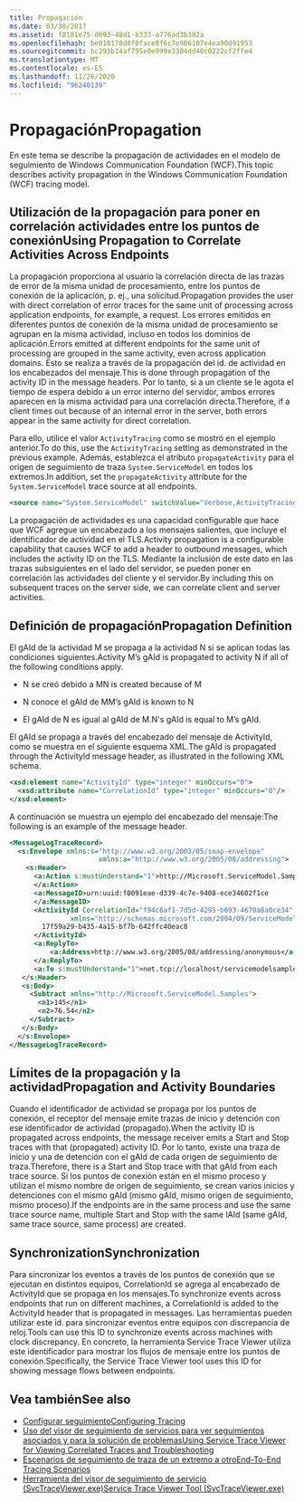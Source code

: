 ```yaml
---
title: Propagación
ms.date: 03/30/2017
ms.assetid: f8181e75-d693-48d1-b333-a776ad3b382a
ms.openlocfilehash: be010178d8f0face8f6c7e986107e4ea90d91953
ms.sourcegitcommit: bc293b14af795e0e999e3304dd40c0222cf2ffe4
ms.translationtype: MT
ms.contentlocale: es-ES
ms.lasthandoff: 11/26/2020
ms.locfileid: "96240139"
---
```

# <a name="propagation"></a><span data-ttu-id="b66af-102">Propagación</span><span class="sxs-lookup"><span data-stu-id="b66af-102">Propagation</span></span>

<span data-ttu-id="b66af-103">En este tema se describe la propagación de actividades en el modelo de seguimiento de Windows Communication Foundation (WCF).</span><span class="sxs-lookup"><span data-stu-id="b66af-103">This topic describes activity propagation in the Windows Communication Foundation (WCF) tracing model.</span></span>  
  
## <a name="using-propagation-to-correlate-activities-across-endpoints"></a><span data-ttu-id="b66af-104">Utilización de la propagación para poner en correlación actividades entre los puntos de conexión</span><span class="sxs-lookup"><span data-stu-id="b66af-104">Using Propagation to Correlate Activities Across Endpoints</span></span>  

 <span data-ttu-id="b66af-105">La propagación proporciona al usuario la correlación directa de las trazas de error de la misma unidad de procesamiento, entre los puntos de conexión de la aplicación, p. ej., una solicitud.</span><span class="sxs-lookup"><span data-stu-id="b66af-105">Propagation provides the user with direct correlation of error traces for the same unit of processing across application endpoints, for example, a request.</span></span> <span data-ttu-id="b66af-106">Los errores emitidos en diferentes puntos de conexión de la misma unidad de procesamiento se agrupan en la misma actividad, incluso en todos los dominios de aplicación.</span><span class="sxs-lookup"><span data-stu-id="b66af-106">Errors emitted at different endpoints for the same unit of processing are grouped in the same activity, even across application domains.</span></span> <span data-ttu-id="b66af-107">Esto se realiza a través de la propagación del id. de actividad en los encabezados del mensaje.</span><span class="sxs-lookup"><span data-stu-id="b66af-107">This is done through propagation of the activity ID in the message headers.</span></span> <span data-ttu-id="b66af-108">Por lo tanto, si a un cliente se le agota el tiempo de espera debido a un error interno del servidor, ambos errores aparecen en la misma actividad para una correlación directa.</span><span class="sxs-lookup"><span data-stu-id="b66af-108">Therefore, if a client times out because of an internal error in the server, both errors appear in the same activity for direct correlation.</span></span>  
  
 <span data-ttu-id="b66af-109">Para ello, utilice el valor `ActivityTracing` como se mostró en el ejemplo anterior.</span><span class="sxs-lookup"><span data-stu-id="b66af-109">To do this, use the `ActivityTracing` setting as demonstrated in the previous example.</span></span> <span data-ttu-id="b66af-110">Además, establezca el atributo `propagateActivity` para el origen de seguimiento de traza `System.ServiceModel` en todos los extremos.</span><span class="sxs-lookup"><span data-stu-id="b66af-110">In addition, set the `propagateActivity` attribute for the `System.ServiceModel` trace source at all endpoints.</span></span>  
  
```xml  
<source name="System.ServiceModel" switchValue="Verbose,ActivityTracing" propagateActivity="true" >  
```  
  
 <span data-ttu-id="b66af-111">La propagación de actividades es una capacidad configurable que hace que WCF agregue un encabezado a los mensajes salientes, que incluye el identificador de actividad en el TLS.</span><span class="sxs-lookup"><span data-stu-id="b66af-111">Activity propagation is a configurable capability that causes WCF to add a header to outbound messages, which includes the activity ID on the TLS.</span></span> <span data-ttu-id="b66af-112">Mediante la inclusión de este dato en las trazas subsiguientes en el lado del servidor, se pueden poner en correlación las actividades del cliente y el servidor.</span><span class="sxs-lookup"><span data-stu-id="b66af-112">By including this on subsequent traces on the server side, we can correlate client and server activities.</span></span>  
  
## <a name="propagation-definition"></a><span data-ttu-id="b66af-113">Definición de propagación</span><span class="sxs-lookup"><span data-stu-id="b66af-113">Propagation Definition</span></span>  

 <span data-ttu-id="b66af-114">El gAId de la actividad M se propaga a la actividad N si se aplican todas las condiciones siguientes.</span><span class="sxs-lookup"><span data-stu-id="b66af-114">Activity M’s gAId is propagated to activity N if all of the following conditions apply.</span></span>  
  
- <span data-ttu-id="b66af-115">N se creó debido a M</span><span class="sxs-lookup"><span data-stu-id="b66af-115">N is created because of M</span></span>  
  
- <span data-ttu-id="b66af-116">N conoce el gAId de M</span><span class="sxs-lookup"><span data-stu-id="b66af-116">M’s gAId is known to N</span></span>  
  
- <span data-ttu-id="b66af-117">El gAId de N es igual al gAId de M.</span><span class="sxs-lookup"><span data-stu-id="b66af-117">N's gAId is equal to M’s gAId.</span></span>  
  
 <span data-ttu-id="b66af-118">El gAId se propaga a través del encabezado del mensaje de ActivityId, como se muestra en el siguiente esquema XML.</span><span class="sxs-lookup"><span data-stu-id="b66af-118">The gAId is propagated through the ActivityId message header, as illustrated in the following XML schema.</span></span>  
  
```xml  
<xsd:element name="ActivityId" type="integer" minOccurs="0">  
  <xsd:attribute name="CorrelationId" type="integer" minOccurs="0"/>  
</xsd:element>  
```  
  
 <span data-ttu-id="b66af-119">A continuación se muestra un ejemplo del encabezado del mensaje:</span><span class="sxs-lookup"><span data-stu-id="b66af-119">The following is an example of the message header.</span></span>  
  
```xml  
<MessageLogTraceRecord>  
  <s:Envelope xmlns:s="http://www.w3.org/2003/05/soap-envelope"
                      xmlns:a="http://www.w3.org/2005/08/addressing">  
    <s:Header>  
      <a:Action s:mustUnderstand="1">http://Microsoft.ServiceModel.Samples/ICalculator/Subtract  
      </a:Action>  
      <a:MessageID>urn:uuid:f0091eae-d339-4c7e-9408-ece34602f1ce  
      </a:MessageID>  
      <ActivityId CorrelationId="f94c6af1-7d5d-4295-b693-4670a8a0ce34"
               xmlns="http://schemas.microsoft.com/2004/09/ServiceModel/Diagnostics">  
        17f59a29-b435-4a15-bf7b-642ffc40eac8  
      </ActivityId>  
      <a:ReplyTo>  
          <a:Address>http://www.w3.org/2005/08/addressing/anonymous</a:Address>  
      </a:ReplyTo>  
      <a:To s:mustUnderstand="1">net.tcp://localhost/servicemodelsamples/service</a:To>  
   </s:Header>  
   <s:Body>  
     <Subtract xmlns="http://Microsoft.ServiceModel.Samples">  
       <n1>145</n1>  
       <n2>76.54</n2>  
     </Subtract>  
   </s:Body>  
  </s:Envelope>  
</MessageLogTraceRecord>  
```  
  
## <a name="propagation-and-activity-boundaries"></a><span data-ttu-id="b66af-120">Límites de la propagación y la actividad</span><span class="sxs-lookup"><span data-stu-id="b66af-120">Propagation and Activity Boundaries</span></span>  

 <span data-ttu-id="b66af-121">Cuando el identificador de actividad se propaga por los puntos de conexión, el receptor del mensaje emite trazas de inicio y detención con ese identificador de actividad (propagado).</span><span class="sxs-lookup"><span data-stu-id="b66af-121">When the activity ID is propagated across endpoints, the message receiver emits a Start and Stop traces with that (propagated) activity ID.</span></span> <span data-ttu-id="b66af-122">Por lo tanto, existe una traza de inicio y una de detención con el gAId de cada origen de seguimiento de traza.</span><span class="sxs-lookup"><span data-stu-id="b66af-122">Therefore, there is a Start and Stop trace with that gAId from each trace source.</span></span> <span data-ttu-id="b66af-123">Si los puntos de conexión están en el mismo proceso y utilizan el mismo nombre de origen de seguimiento, se crean varios inicios y detenciones con el mismo gAId (mismo gAId, mismo origen de seguimiento, mismo proceso).</span><span class="sxs-lookup"><span data-stu-id="b66af-123">If the endpoints are in the same process and use the same trace source name, multiple Start and Stop with the same lAId (same gAId, same trace source, same process) are created.</span></span>  
  
## <a name="synchronization"></a><span data-ttu-id="b66af-124">Synchronization</span><span class="sxs-lookup"><span data-stu-id="b66af-124">Synchronization</span></span>  

 <span data-ttu-id="b66af-125">Para sincronizar los eventos a través de los puntos de conexión que se ejecutan en distintos equipos, CorrelationId se agrega al encabezado de ActivityId que se propaga en los mensajes.</span><span class="sxs-lookup"><span data-stu-id="b66af-125">To synchronize events across endpoints that run on different machines, a CorrelationId is added to the ActivityId header that is propagated in messages.</span></span> <span data-ttu-id="b66af-126">Las herramientas pueden utilizar este id. para sincronizar eventos entre equipos con discrepancia de reloj.</span><span class="sxs-lookup"><span data-stu-id="b66af-126">Tools can use this ID to synchronize events across machines with clock discrepancy.</span></span> <span data-ttu-id="b66af-127">En concreto, la herramienta Service Trace Viewer utiliza este identificador para mostrar los flujos de mensaje entre los puntos de conexión.</span><span class="sxs-lookup"><span data-stu-id="b66af-127">Specifically, the Service Trace Viewer tool uses this ID for showing message flows between endpoints.</span></span>  
  
## <a name="see-also"></a><span data-ttu-id="b66af-128">Vea también</span><span class="sxs-lookup"><span data-stu-id="b66af-128">See also</span></span>

- [<span data-ttu-id="b66af-129">Configurar seguimiento</span><span class="sxs-lookup"><span data-stu-id="b66af-129">Configuring Tracing</span></span>](configuring-tracing.md)
- [<span data-ttu-id="b66af-130">Uso del visor de seguimiento de servicios para ver seguimientos asociados y para la solución de problemas</span><span class="sxs-lookup"><span data-stu-id="b66af-130">Using Service Trace Viewer for Viewing Correlated Traces and Troubleshooting</span></span>](using-service-trace-viewer-for-viewing-correlated-traces-and-troubleshooting.md)
- [<span data-ttu-id="b66af-131">Escenarios de seguimiento de traza de un extremo a otro</span><span class="sxs-lookup"><span data-stu-id="b66af-131">End-To-End Tracing Scenarios</span></span>](end-to-end-tracing-scenarios.md)
- [<span data-ttu-id="b66af-132">Herramienta del visor de seguimiento de servicio (SvcTraceViewer.exe)</span><span class="sxs-lookup"><span data-stu-id="b66af-132">Service Trace Viewer Tool (SvcTraceViewer.exe)</span></span>](../../service-trace-viewer-tool-svctraceviewer-exe.md)
